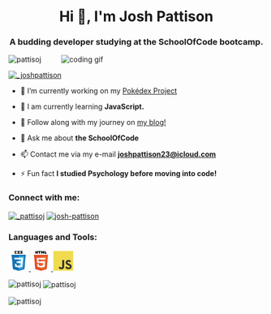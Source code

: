 
<h1 align="center">Hi 👋, I'm Josh Pattison</h1>
<h3 align="center">A budding developer studying at the SchoolOfCode bootcamp.</h3>
<img align="right" width="400" alt="coding gif" src="https://camo.githubusercontent.com/c1dcb74cc1c1835b1d716f5051499a2814c683c806b15f04b0eba492863703e9/68747470733a2f2f63646e2e6472696262626c652e636f6d2f75736572732f3733303730332f73637265656e73686f74732f363538313234332f6176656e746f2e676966">

<p align="left"> <img src="https://komarev.com/ghpvc/?username=pattisoj&label=Profile%20views&color=0e75b6&style=flat" alt="pattisoj" /> </p>

<p align="left"> <a href="https://twitter.com/_pattisoj" target="blank"><img src="https://img.shields.io/twitter/follow/_pattisoj?logo=twitter&style=for-the-badge" alt="_joshpattison" /></a> </p>

- 🔭 I’m currently working on my [Pokédex Project](https://github.com/pattisoj/pokedexProject)

- 🌱 I am currently learning **JavaScript.**

- 📝 Follow along with my journey on [my blog!](https://joshpattison.com)

- 💬 Ask me about **the SchoolOfCode**

- 📫 Contact me via my e-mail **joshpattison23@icloud.com**

- ⚡ Fun fact **I studied Psychology before moving into code!**

<h3 align="left">Connect with me:</h3>
<p align="left">
<a href="https://twitter.com/_pattisoj" target="blank"><img align="center" src="https://raw.githubusercontent.com/rahuldkjain/github-profile-readme-generator/master/src/images/icons/Social/twitter.svg" alt="_pattisoj" height="30" width="40" /></a>
<a href="https://linkedin.com/in/josh-pattison" target="blank"><img align="center" src="https://raw.githubusercontent.com/rahuldkjain/github-profile-readme-generator/master/src/images/icons/Social/linked-in-alt.svg" alt="josh-pattison" height="30" width="40" /></a>
</p>

<h3 align="left">Languages and Tools:</h3>
<p align="left"> <a href="https://www.w3schools.com/css/" target="_blank" rel="noreferrer"> <img src="https://raw.githubusercontent.com/devicons/devicon/master/icons/css3/css3-original-wordmark.svg" alt="css3" width="40" height="40"/> </a> <a href="https://www.w3.org/html/" target="_blank" rel="noreferrer"> <img src="https://raw.githubusercontent.com/devicons/devicon/master/icons/html5/html5-original-wordmark.svg" alt="html5" width="40" height="40"/> </a> <a href="https://developer.mozilla.org/en-US/docs/Web/JavaScript" target="_blank" rel="noreferrer"> <img src="https://raw.githubusercontent.com/devicons/devicon/master/icons/javascript/javascript-original.svg" alt="javascript" width="40" height="40"/> </a> </p>

<p><img align="left" src="https://github-readme-stats.vercel.app/api/top-langs?username=pattisoj&show_icons=true&locale=en&layout=compact" alt="pattisoj" /></p>

<p>&nbsp;<img align="center" src="https://github-readme-stats.vercel.app/api?username=pattisoj&show_icons=true&locale=en" alt="pattisoj" /></p>

<p><img align="center" src="https://github-readme-streak-stats.herokuapp.com/?user=pattisoj&" alt="pattisoj" /></p>

